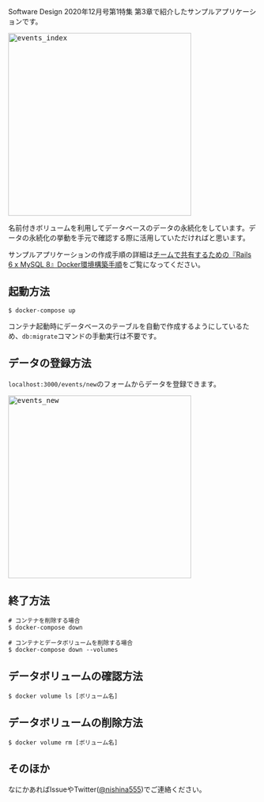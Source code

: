 Software Design 2020年12月号第1特集 第3章で紹介したサンプルアプリケーションです。

<kbd><img width="370" alt="events_index" src="https://user-images.githubusercontent.com/3121046/96992423-d89cce00-1564-11eb-9258-e09f4851ff27.png"></kbd>

名前付きボリュームを利用してデータベースのデータの永続化をしています。データの永続化の挙動を手元で確認する際に活用していただければと思います。

サンプルアプリケーションの作成手順の詳細は[チームで共有するための『Rails 6 x MySQL 8』Docker環境構築手順](https://nishinatoshiharu.com/docker-rails6-mysql8/)をご覧になってください。

## 起動方法

```
$ docker-compose up
```

コンテナ起動時にデータベースのテーブルを自動で作成するようにしているため、`db:migrate`コマンドの手動実行は不要です。

## データの登録方法
`localhost:3000/events/new`のフォームからデータを登録できます。

<kbd><img width="370" alt="events_new" src="https://user-images.githubusercontent.com/3121046/96992738-3fba8280-1565-11eb-9d06-75971d27ac3e.png"></kbd>


## 終了方法

```
# コンテナを削除する場合
$ docker-compose down

# コンテナとデータボリュームを削除する場合
$ docker-compose down --volumes
```

## データボリュームの確認方法

```
$ docker volume ls [ボリューム名]
```

## データボリュームの削除方法

```
$ docker volume rm [ボリューム名]
```

## そのほか
なにかあればIssueやTwitter(<a href="https://twitter.com/nishina555" target="_blank" rel="noopener">@nishina555</a>)でご連絡ください。